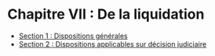 # Chapitre VII : De la liquidation

- [Section 1 : Dispositions générales](section-1)
- [Section 2 : Dispositions applicables sur décision judiciaire](section-2)

